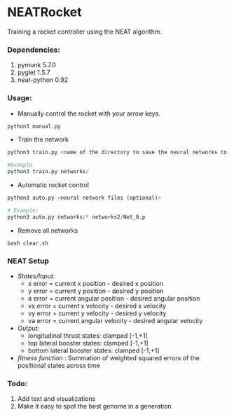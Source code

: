 # NEATRocket

Training a rocket controller using the NEAT algorithm.

### Dependencies:

1. pymunk 5.7.0
2. pyglet 1.5.7
3. neat-python 0.92

### Usage:

- Manually control the rocket with your arrow keys.

```python
python3 manual.py
```

- Train the network

```python
python3 train.py <name of the directory to save the neural networks to (optional)>

#Example
python3 train.py networks/
```

- Automatic rocket control

```python
python3 auto.py <neural network files (optional)> 

# Example:
python3 auto.py networks/* networks2/Net_0.p
```
- Remove all networks

```shell
bash clear.sh
```

### NEAT Setup

- *States/Input:*
    - x error = current x position - desired x position
    - y error = current y position - desired y position
    - a error = current angular position - desired angular position
    - vx error = current x velocity - desired x velocity
    - vy error = current y velocity - desired y velocity
    - va error = current angular velocity - desired angular velocity
- *Output:*
    - longitudinal thrust states: clamped [-1,+1]
    - top lateral booster states: clamped [-1,+1]
    - bottom lateral booster states: clamped [-1,+1]
- *fitness function* : Summation of weighted squared errors of the positional states across time

### Todo:

1. Add text and visualizations
2. Make it easy to spot the best genome in a generation

